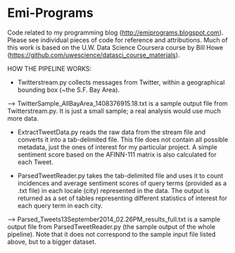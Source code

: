 Emi-Programs
============

Code related to my programming blog (http://emiprograms.blogspot.com).
Please see individual pieces of code for reference and attributions. Much of this work is based on the U.W. Data Science Coursera course by Bill Howe (https://github.com/uwescience/datasci_course_materials).


HOW THE PIPELINE WORKS:


* Twitterstream.py collects messages from Twitter, within a geographical bounding box (~the S.F. Bay Area).

--> TwitterSample_AllBayArea_1408376915.18.txt is a sample output file from Twitterstream.py. It is just a small sample; a real analysis would use much more data.


* ExtractTweetData.py reads the raw data from the stream file and converts it into a tab-delimited file. This file does not contain all possible metadata, just the ones of interest for my particular project. A simple sentiment score based on the AFINN-111 matrix is also calculated for each Tweet.


* ParsedTweetReader.py takes the tab-delimited file and uses it to count incidences and average sentiment scores of query terms (provided as a .txt file) in each locale (city) represented in the data. The output is returned as a set of tables representing different statistics of interest for each query term in each city.

--> Parsed_Tweets13September2014_02.26PM_results_full.txt is a sample output file from ParsedTweetReader.py (the sample output of the whole pipeline). Note that it does not correspond to the sample input file listed above, but to a bigger dataset.



